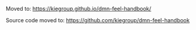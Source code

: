Moved to: https://kiegroup.github.io/dmn-feel-handbook/

Source code moved to: https://github.com/kiegroup/dmn-feel-handbook
